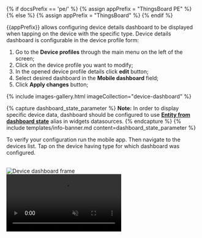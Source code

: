 {% if docsPrefix == 'pe/' %}
{% assign appPrefix = "ThingsBoard PE" %}
{% else %}
{% assign appPrefix = "ThingsBoard" %}
{% endif %}

{{appPrefix}} allows configuring device details dashboard to be displayed when tapping on the device with the specific type.
Device details dashboard is configurable in the device profile form:

1. Go to the **Device profiles** through the main menu on the left of the screen;
2. Click on the device profile you want to modify;
3. In the opened device profile details click **edit** button;
4. Select desired dashboard in the **Mobile dashboard** field;
5. Click **Apply changes** button;

{% include images-gallery.html imageCollection="device-dashboard" %}

{% capture dashboard_state_parameter %}
**Note:** In order to display specific device data, dashboard should be configured to use [**Entity from dashboard state**](/docs/{{docsPrefix}}user-guide/ui/aliases/#entity-from-dashboard-state) alias in widgets datasources.
{% endcapture %}
{% include templates/info-banner.md content=dashboard_state_parameter %}

To verify your configuration run the mobile app. Then navigate to the devices list. Tap on the device having type for which dashboard was configured.

<br>

<div style="display: flex;">
    <div class="mobile-frame ios">
        <div class="phone-shadow right"></div>
        <div class="frame-image">
            <img src="/images/mobile/{{docsPrefix}}device-dashboard-frame.png" alt="Device dashboard frame">
        </div>
        <div class="frame-video">
            <video autoplay loop preload="auto" muted playsinline>
                 <source src="https://docs.sensef.ru/video/mobile/{{docsPrefix}}device-dashboard.mp4" type="video/mp4">
                 <source src="https://docs.sensef.ru/video/mobile/{{docsPrefix}}device-dashboard.webm" type="video/webm">
            </video>
        </div>
    </div>
</div>
